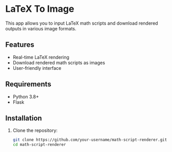 # LaTeX To Image

This app allows you to input LaTeX math scripts and download rendered outputs in various image formats.

## Features

- Real-time LaTeX rendering
- Download rendered math scripts as images
- User-friendly interface

## Requirements

- Python 3.8+
- Flask

## Installation

1. Clone the repository:
   ```bash
   git clone https://github.com/your-username/math-script-renderer.git
   cd math-script-renderer
